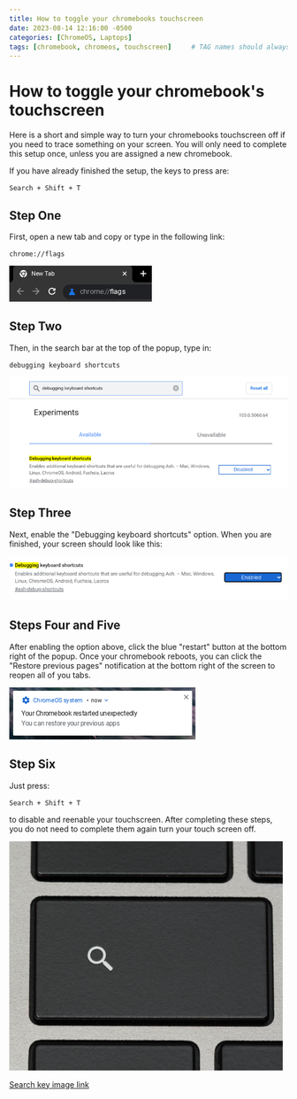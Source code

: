 ```yaml
---
title: How to toggle your chromebooks touchscreen
date: 2023-08-14 12:16:00 -0500
categories: [ChromeOS, Laptops]
tags: [chromebook, chromeos, touchscreen]     # TAG names should always be lowercase
---
```


# How to toggle your chromebook's touchscreen

Here is a short and simple way to turn your chromebooks touchscreen off if you need to trace something on your screen. You will only need to complete this setup once, unless you are assigned a new chromebook.

If you have already finished the setup, the keys to press are:
```
Search + Shift + T
```

## Step One
First, open a new tab and copy or type in the following link:
```
chrome://flags
```

![A photo of chrome://flags typed into the url bar.](/images/how-to-toggle-your-chromebooks-touchscreen/url.png)

## Step Two
Then, in the search bar at the top of the popup, type in:
```
debugging keyboard shortcuts
```

![A photo of debugging keyboard shortcuts typed into the search bar in the popup.](/images/how-to-toggle-your-chromebooks-touchscreen/search.png)

## Step Three
Next, enable the "Debugging keyboard shortcuts" option. When you are finished, your screen should look like this:

![A photo of the option debugging keyboard shortcuts with the blue "enabled" selection to the right of the box.](/images/how-to-toggle-your-chromebooks-touchscreen/debugging-option.png)

## Steps Four and Five
After enabling the option above, click the blue "restart" button at the bottom right of the popup. Once your chromebook reboots, you can click the "Restore previous pages" notification at the bottom right of the screen to reopen all of you tabs.

![A photo of the restore previous pages notification.](/images/how-to-toggle-your-chromebooks-touchscreen/restore-pages.png)

## Step Six
Just press: 
```
Search + Shift + T
```
to disable and reenable your touchscreen. After completing these steps, you do not need to complete them again turn your touch screen off.

![A photo of the search key on a chromebook laptop keyboard.](/images/how-to-toggle-your-chromebooks-touchscreen/search-key.jpg)

[Search key image link](https://bit.ly/3SoAhjU)
